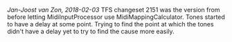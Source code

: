 _Jan-Joost van Zon, 2018-02-03_
TFS changeset 2151 was the version from before letting MidiInputProcessor use MidiMappingCalculator. Tones started to have a delay at some point. Trying to find the point at which the tones didn't have a delay yet to try to find the cause more easily.
